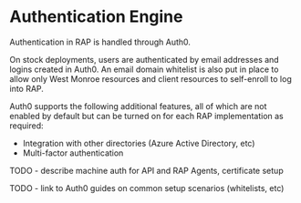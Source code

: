 # Authentication Engine

Authentication in RAP is handled through Auth0.

On stock deployments, users are authenticated by email addresses and logins created in Auth0.  An email domain whitelist is also put in place to allow only West Monroe resources and client resources to self-enroll to log into RAP.

Auth0 supports the following additional features, all of which are not enabled by default but can be turned on for each RAP implementation as required:

* Integration with other directories \(Azure Active Directory, etc\)
* Multi-factor authentication

TODO - describe machine auth for API and RAP Agents, certificate setup

TODO - link to Auth0 guides on common setup scenarios \(whitelists, etc\)

